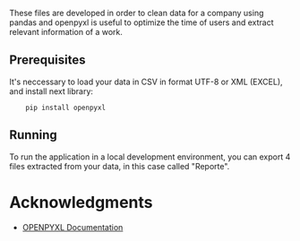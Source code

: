 
These files are developed in order to clean data for a company using pandas and openpyxl is useful to optimize the time of users and extract relevant information of a work.

## Prerequisites

It's neccessary to load your data in CSV in format UTF-8 or XML (EXCEL), and install next library:

```shell
    pip install openpyxl
```

## Running

To run the application in a local development environment, you can export 4 files extracted from your data, in this case called "Reporte". 

# Acknowledgments

+ <a href="https://openpyxl.readthedocs.io/en/stable/">OPENPYXL Documentation</a>